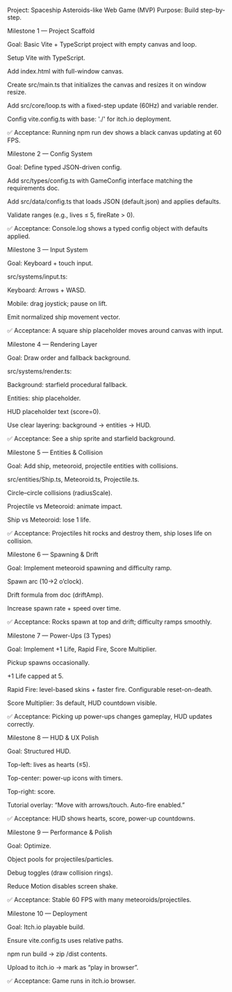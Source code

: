 Project: Spaceship Asteroids-like Web Game (MVP)
Purpose: Build step-by-step.

Milestone 1 — Project Scaffold

Goal: Basic Vite + TypeScript project with empty canvas and loop.

Setup Vite with TypeScript.

Add index.html with full-window canvas.

Create src/main.ts that initializes the canvas and resizes it on window resize.

Add src/core/loop.ts with a fixed-step update (60Hz) and variable render.

Config vite.config.ts with base: './' for itch.io deployment.

✅ Acceptance: Running npm run dev shows a black canvas updating at 60 FPS.

Milestone 2 — Config System

Goal: Define typed JSON-driven config.

Add src/types/config.ts with GameConfig interface matching the requirements doc.

Add src/data/config.ts that loads JSON (default.json) and applies defaults.

Validate ranges (e.g., lives ≤ 5, fireRate > 0).

✅ Acceptance: Console.log shows a typed config object with defaults applied.

Milestone 3 — Input System

Goal: Keyboard + touch input.

src/systems/input.ts:

Keyboard: Arrows + WASD.

Mobile: drag joystick; pause on lift.

Emit normalized ship movement vector.

✅ Acceptance: A square ship placeholder moves around canvas with input.

Milestone 4 — Rendering Layer

Goal: Draw order and fallback background.

src/systems/render.ts:

Background: starfield procedural fallback.

Entities: ship placeholder.

HUD placeholder text (score=0).

Use clear layering: background → entities → HUD.

✅ Acceptance: See a ship sprite and starfield background.

Milestone 5 — Entities & Collision

Goal: Add ship, meteoroid, projectile entities with collisions.

src/entities/Ship.ts, Meteoroid.ts, Projectile.ts.

Circle–circle collisions (radiusScale).

Projectile vs Meteoroid: animate impact.

Ship vs Meteoroid: lose 1 life.

✅ Acceptance: Projectiles hit rocks and destroy them, ship loses life on collision.

Milestone 6 — Spawning & Drift

Goal: Implement meteoroid spawning and difficulty ramp.

Spawn arc (10→2 o’clock).

Drift formula from doc (driftAmp).

Increase spawn rate + speed over time.

✅ Acceptance: Rocks spawn at top and drift; difficulty ramps smoothly.

Milestone 7 — Power-Ups (3 Types)

Goal: Implement +1 Life, Rapid Fire, Score Multiplier.

Pickup spawns occasionally.

+1 Life capped at 5.

Rapid Fire: level-based skins + faster fire. Configurable reset-on-death.

Score Multiplier: 3s default, HUD countdown visible.

✅ Acceptance: Picking up power-ups changes gameplay, HUD updates correctly.

Milestone 8 — HUD & UX Polish

Goal: Structured HUD.

Top-left: lives as hearts (≤5).

Top-center: power-up icons with timers.

Top-right: score.

Tutorial overlay: “Move with arrows/touch. Auto-fire enabled.”

✅ Acceptance: HUD shows hearts, score, power-up countdowns.

Milestone 9 — Performance & Polish

Goal: Optimize.

Object pools for projectiles/particles.

Debug toggles (draw collision rings).

Reduce Motion disables screen shake.

✅ Acceptance: Stable 60 FPS with many meteoroids/projectiles.

Milestone 10 — Deployment

Goal: Itch.io playable build.

Ensure vite.config.ts uses relative paths.

npm run build → zip /dist contents.

Upload to itch.io → mark as “play in browser”.

✅ Acceptance: Game runs in itch.io browser.